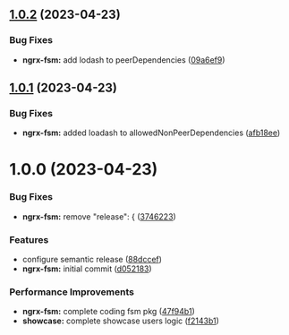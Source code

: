## [1.0.2](https://github.com/psychomet/ngrx-based-state-machine/compare/ngrx-fsm-v1.0.1...ngrx-fsm-v1.0.2) (2023-04-23)


### Bug Fixes

* **ngrx-fsm:** add lodash to peerDependencies ([09a6ef9](https://github.com/psychomet/ngrx-based-state-machine/commit/09a6ef98f30a833365800e3111e187ff96785088))

## [1.0.1](https://github.com/psychomet/ngrx-based-state-machine/compare/ngrx-fsm-v1.0.0...ngrx-fsm-v1.0.1) (2023-04-23)

### Bug Fixes

- **ngrx-fsm:** added loadash to allowedNonPeerDependencies ([afb18ee](https://github.com/psychomet/ngrx-based-state-machine/commit/afb18eedaece0f2b5c2ffe516dbb45932e2dde33))

# 1.0.0 (2023-04-23)

### Bug Fixes

- **ngrx-fsm:** remove "release": { ([3746223](https://github.com/psychomet/ngrx-based-state-machine/commit/374622396f1b10de58633a6593416afaf58bd734))

### Features

- configure semantic release ([88dccef](https://github.com/psychomet/ngrx-based-state-machine/commit/88dccef424eff6d821f8009aa70cccd8f2defd8d))
- **ngrx-fsm:** initial commit ([d052183](https://github.com/psychomet/ngrx-based-state-machine/commit/d05218355802f3efd4759c2c831faa6d395af2d1))

### Performance Improvements

- **ngrx-fsm:** complete coding fsm pkg ([47f94b1](https://github.com/psychomet/ngrx-based-state-machine/commit/47f94b183ea0d75729a624927a42a862d3fc8563))
- **showcase:** complete showcase users logic ([f2143b1](https://github.com/psychomet/ngrx-based-state-machine/commit/f2143b1d491765ee6663559d80fb483c7b5d761d))
